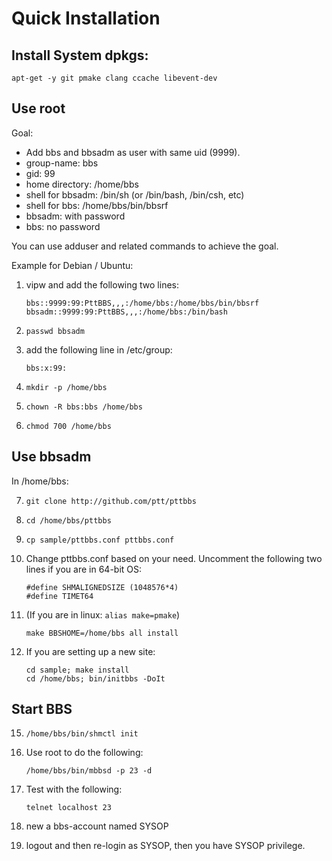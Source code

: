 Quick Installation
==========

Install System dpkgs:
-----
```
apt-get -y git pmake clang ccache libevent-dev
```

Use root
-----
Goal:
* Add bbs and bbsadm as user with same uid (9999).
* group-name: bbs
* gid: 99
* home directory: /home/bbs
* shell for bbsadm: /bin/sh (or /bin/bash, /bin/csh, etc)
* shell for bbs: /home/bbs/bin/bbsrf
* bbsadm: with password
* bbs: no password

You can use adduser and related commands to achieve the goal.


Example for Debian / Ubuntu:

1. vipw and add the following two lines:

    ```
    bbs::9999:99:PttBBS,,,:/home/bbs:/home/bbs/bin/bbsrf
    bbsadm::9999:99:PttBBS,,,:/home/bbs:/bin/bash
    ```

2. `passwd bbsadm`

3. add the following line in /etc/group:

    ```
    bbs:x:99:
    ```

4. `mkdir -p /home/bbs`

5. `chown -R bbs:bbs /home/bbs`

6. `chmod 700 /home/bbs`


Use bbsadm
-----
In /home/bbs:

7. `git clone http://github.com/ptt/pttbbs`

8. `cd /home/bbs/pttbbs`

9. `cp sample/pttbbs.conf pttbbs.conf`

10. Change pttbbs.conf based on your need.
    Uncomment the following two lines if you are in 64-bit OS:

    ```    
    #define SHMALIGNEDSIZE (1048576*4)
    #define TIMET64
    ```

11. (If you are in linux: `alias make=pmake`)

    ```
    make BBSHOME=/home/bbs all install
    ```

12. If you are setting up a new site:

    ```
    cd sample; make install
    cd /home/bbs; bin/initbbs -DoIt
    ```
    
Start BBS
-----
15. `/home/bbs/bin/shmctl init`

16. Use root to do the following:

    ```
    /home/bbs/bin/mbbsd -p 23 -d
    ```
    
17. Test with the following:

    ```
    telnet localhost 23
    ```
    
18. new a bbs-account named SYSOP

19. logout and then re-login as SYSOP, then you have SYSOP privilege.
